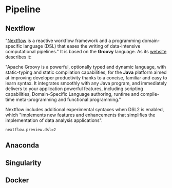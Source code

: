 # Pipeline
## Nextflow
"[Nextflow](https://www.nextflow.io/docs/latest/basic.html) is a reactive workflow framework and a programming domain-specific language (DSL) that eases the writing of data-intensive computational pipelines." It is based on the **Groovy** language. As its [website](https://groovy-lang.org/index.html) describes it:

"Apache Groovy is a powerful, optionally typed and dynamic language, with static-typing and static compilation capabilities, for the **Java** platform aimed at improving developer productivity thanks to a concise, familiar and easy to learn syntax. It integrates smoothly with any Java program, and immediately delivers to your application powerful features, including scripting capabilities, Domain-Specific Language authoring, runtime and compile-time meta-programming and functional programming."

Nextflow includes additional experimental syntaxes when DSL2 is enabled, which "implements new features and enhancements that simplifies the implementation of data analysis applications".

```
nextflow.preview.dsl=2
```

## Anaconda
## Singularity
## Docker
